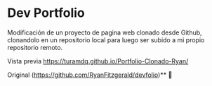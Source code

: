 # Dev Portfolio

Modificación de un proyecto de pagina web clonado desde Github, clonandolo en un repositorio local para luego ser subido a mi propio repositorio remoto.


Vista previa https://turamdq.github.io/Portfolio-Clonado-Ryan/




Original (https://github.com/RyanFitzgerald/devfolio)** 🚀
